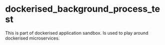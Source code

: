 # dockerised_background_process_test
This is part of dockerised application sandbox. Is used to play around dockerised microservices.
